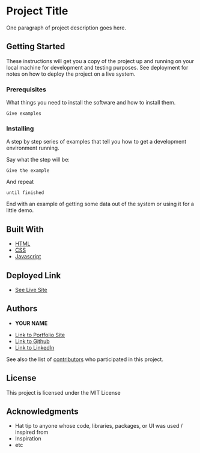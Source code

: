 # Project Title

One paragraph of project description goes here.

## Getting Started

These instructions will get you a copy of the project up and running on your local machine for development and testing purposes. See deployment for notes on how to deploy the project on a live system.

### Prerequisites

What things you need to install the software and how to install them.

```
Give examples
```

### Installing

A step by step series of examples that tell you how to get a development environment running.

Say what the step will be:

```
Give the example
```

And repeat

```
until finished
```

End with an example of getting some data out of the system or using it for a little demo.


## Built With

* [HTML](https://developer.mozilla.org/en-US/docs/Web/HTML)
* [CSS](https://developer.mozilla.org/en-US/docs/Web/CSS)
* [Javascript](https://developer.mozilla.org/en-US/docs/Web/JavaScript)

## Deployed Link

* [See Live Site](#)


## Authors

* **YOUR NAME** 

- [Link to Portfolio Site](#)
- [Link to Github](https://github.com/)
- [Link to LinkedIn](https://www.linkedin.com/)

See also the list of [contributors](https://github.com/your/project/contributors) who participated in this project.

## License

This project is licensed under the MIT License 

## Acknowledgments

* Hat tip to anyone whose code, libraries, packages, or UI was used  / inspired from
* Inspiration
* etc